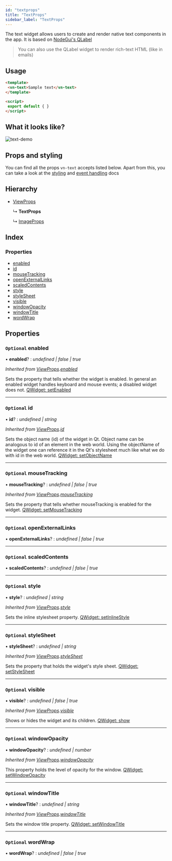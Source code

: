 ```yaml
---
id: "textprops"
title: "TextProps"
sidebar_label: "TextProps"
---
```


The text widget allows users to create and render native text components in the app.
It is based on [NodeGui's QLabel](https://docs.nodegui.org/docs/api/generated/classes/qlabel)

> You can also use the QLabel widget to render rich-text HTML (like in emails)

## Usage

```html
<template>
 <vn-text>Sample text</vn-text>
</template>

<script>
 export default { }
</script>
```
## What it looks like?

![text-demo](/img/vn-text.png)

## Props and styling

You can find all the props `vn-text` accepts listed below.
Apart from this, you can take a look at the [styling](/docs/guides/3-styling)
and [event handling](/docs/guides/5-handle-events) docs

## Hierarchy

* [ViewProps](viewprops.md)

  ↳ **TextProps**

  ↳ [ImageProps](imageprops.md)

## Index

### Properties

* [enabled](textprops.md#optional-enabled)
* [id](textprops.md#optional-id)
* [mouseTracking](textprops.md#optional-mousetracking)
* [openExternalLinks](textprops.md#optional-openexternallinks)
* [scaledContents](textprops.md#optional-scaledcontents)
* [style](textprops.md#optional-style)
* [styleSheet](textprops.md#optional-stylesheet)
* [visible](textprops.md#optional-visible)
* [windowOpacity](textprops.md#optional-windowopacity)
* [windowTitle](textprops.md#optional-windowtitle)
* [wordWrap](textprops.md#optional-wordwrap)

## Properties

### `Optional` enabled

• **enabled**? : *undefined | false | true*

*Inherited from [ViewProps](viewprops.md).[enabled](viewprops.md#optional-enabled)*

Sets the property that tells whether the widget is enabled. In general an enabled widget handles keyboard and mouse events; a disabled widget does not. [QWidget: setEnabled](https://docs.nodegui.org/docs/api/NodeWidget#widgetsetenabledenabled)

___

### `Optional` id

• **id**? : *undefined | string*

*Inherited from [ViewProps](viewprops.md).[id](viewprops.md#optional-id)*

Sets the object name (id) of the widget in Qt. Object name can be analogous to id of an element in the web world. Using the objectName of the widget one can reference it in the Qt's stylesheet much like what we do with id in the web world. [QWidget: setObjectName](https://docs.nodegui.org/docs/api/NodeWidget#widgetsetobjectnameobjectname)

___

### `Optional` mouseTracking

• **mouseTracking**? : *undefined | false | true*

*Inherited from [ViewProps](viewprops.md).[mouseTracking](viewprops.md#optional-mousetracking)*

Sets the property that tells whether mouseTracking is enabled for the widget. [QWidget: setMouseTracking](https://docs.nodegui.org/docs/api/NodeWidget#widgetsetmousetrackingismousetracked)

___

### `Optional` openExternalLinks

• **openExternalLinks**? : *undefined | false | true*

___

### `Optional` scaledContents

• **scaledContents**? : *undefined | false | true*

___

### `Optional` style

• **style**? : *undefined | string*

*Inherited from [ViewProps](viewprops.md).[style](viewprops.md#optional-style)*

Sets the inline stylesheet property. [QWidget: setInlineStyle](https://docs.nodegui.org/docs/api/NodeWidget#widgetsetinlinestylestyle)

___

### `Optional` styleSheet

• **styleSheet**? : *undefined | string*

*Inherited from [ViewProps](viewprops.md).[styleSheet](viewprops.md#optional-stylesheet)*

Sets the property that holds the widget's style sheet. [QWidget: setStyleSheet](https://docs.nodegui.org/docs/api/NodeWidget#widgetsetstylesheetstylesheet)

___

### `Optional` visible

• **visible**? : *undefined | false | true*

*Inherited from [ViewProps](viewprops.md).[visible](viewprops.md#optional-visible)*

Shows or hides the widget and its children. [QWidget: show](https://docs.nodegui.org/docs/api/NodeWidget#widgetshow)

___

### `Optional` windowOpacity

• **windowOpacity**? : *undefined | number*

*Inherited from [ViewProps](viewprops.md).[windowOpacity](viewprops.md#optional-windowopacity)*

This property holds the level of opacity for the window. [QWidget: setWindowOpacity](https://docs.nodegui.org/docs/api/NodeWidget#widgetsetwindowopacityopacity)

___

### `Optional` windowTitle

• **windowTitle**? : *undefined | string*

*Inherited from [ViewProps](viewprops.md).[windowTitle](viewprops.md#optional-windowtitle)*

Sets the window title property. [QWidget: setWindowTitle](https://docs.nodegui.org/docs/api/NodeWidget#widgetsetwindowtitletitle)

___

### `Optional` wordWrap

• **wordWrap**? : *undefined | false | true*
